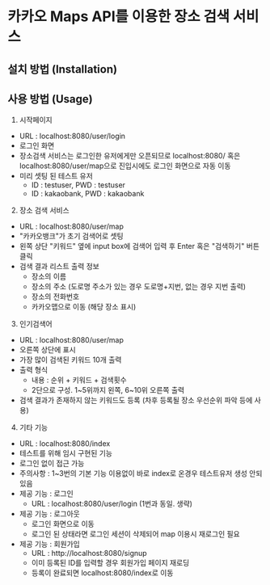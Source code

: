 # 카카오 Maps API를 이용한 장소 검색 서비스

## 설치 방법 (Installation)

## 사용 방법 (Usage)
1. 시작페이지
 - URL : localhost:8080/user/login
 - 로그인 화면
 - 장소검색 서비스는 로그인한 유저에게만 오픈되므로 localhost:8080/ 혹은 localhost:8080/user/map으로 진입시에도 로그인 화면으로 자동 이동
 - 미리 셋팅 된 테스트 유저
	- ID  : testuser, PWD : testuser
	- ID : kakaobank, PWD : kakaobank

2. 장소 검색 서비스
 - URL : localhost:8080/user/map
 - "카카오뱅크"가 초기 검색어로 셋팅
 - 왼쪽 상단 "키워드" 옆에 input box에 검색어 입력 후 Enter 혹은 "검색하기" 버튼 클릭
 - 검색 결과 리스트 출력 정보
	- 장소의 이름
	- 장소의 주소 (도로명 주소가 있는 경우 도로명+지번, 없는 경우 지번 출력)
	- 장소의 전화번호
	- 카카오맵으로 이동 (해당 장소 표시)

3. 인기검색어
 - URL : localhost:8080/user/map
 - 오른쪽 상단에 표시
 - 가장 많이 검색된 키워드 10개 출력
 - 출력 형식
	- 내용 : 순위 + 키워드 + 검색횟수
	- 2단으로 구성. 1~5위까지 왼쪽, 6~10위 오른쪽 출력
 - 검색 결과가 존재하지 않는 키워드도 등록 (차후 등록될 장소 우선순위 파악 등에 사용)

4. 기타 기능
 - URL : localhost:8080/index
 - 테스트를 위해 임시 구현된 기능
 - 로그인 없이 접근 가능
 - 주의사항 : 1~3번의 기본 기능 이용없이 바로 index로 온경우 테스트유저 생성 안되있음
 - 제공 기능 : 로그인
	- URL : localhost:8080/user/login (1번과 동일. 생략)
 - 제공 기능 : 로그아웃
	- 로그인 화면으로 이동
	- 로그인 된 상태라면 로그인 세션이 삭제되어 map 이용시 재로그인 필요
 - 제공 기능 : 회원가입
	- URL : http://localhost:8080/signup
	- 이미 등록된 ID를 입력할 경우 회원가입 페이지 재로딩
	- 등록이 완료되면 localhost:8080/index로 이동
